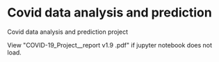 # Covid data analysis and prediction
 Covid data analysis and prediction project

View "COVID-19_Project__report v1.9 .pdf"  if jupyter notebook does not load. 
